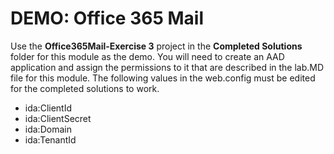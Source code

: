 # DEMO: Office 365 Mail
Use the **Office365Mail-Exercise 3** project in the **Completed Solutions** folder for this module as the demo.  You will need to create an AAD application and assign the permissions to it that are described in the lab.MD file for this module.  The following values in the web.config must be edited for the completed solutions to work.

* ida:ClientId
* ida:ClientSecret
* ida:Domain
* ida:TenantId